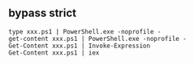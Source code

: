 
## bypass strict

```shell
type xxx.ps1 | PowerShell.exe -noprofile -
get-content xxx.ps1 | PowerShell.exe -noprofile -
Get-Content xxx.ps1 | Invoke-Expression
Get-Content xxx.ps1 | iex
```